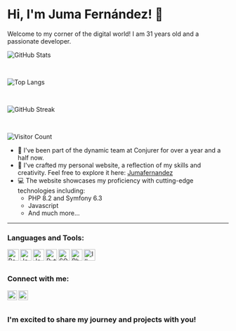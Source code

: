 # Hi, I'm Juma Fernández! 👋

Welcome to my corner of the digital world! I am 31 years old and a passionate developer.

![GitHub Stats](https://github-readme-stats.vercel.app/api?username=jumiita&show_icons=true&theme=radical&count_private=true&include_all_commits=true)

<br/>

![Top Langs](https://github-readme-stats.vercel.app/api/top-langs/?username=jumiita&layout=compact&theme=radical&count_private=true)

<br/>

![GitHub Streak](https://github-readme-streak-stats.herokuapp.com/?user=jumiita&theme=radical)

<br/>

![Visitor Count](https://komarev.com/ghpvc/?username=jumiita&color=radical)

- 🌟 I've been part of the dynamic team at Conjurer for over a year and a half now.
- 🚀 I've crafted my personal website, a reflection of my skills and creativity. Feel free to explore it here: [Jumafernandez](https://jumafernandez.com)
- 💻 The website showcases my proficiency with cutting-edge technologies including:
  - PHP 8.2 and Symfony 6.3
  - Javascript
  - And much more...

---

### Languages and Tools:

<img align="left" alt="React" width="26px" src="https://cdn.freebiesupply.com/logos/large/2x/react-1-logo-png-transparent.png" />
<img align="left" alt="Javascript" width="26px" src="https://upload.wikimedia.org/wikipedia/commons/thumb/6/6a/JavaScript-logo.png/768px-JavaScript-logo.png" />
<img align="left" alt="Java" width="26px" src="https://cdn-icons-png.flaticon.com/512/226/226777.png"/>
<img align="left" alt="Python" width="26px" src="https://upload.wikimedia.org/wikipedia/commons/thumb/c/c3/Python-logo-notext.svg/1869px-Python-logo-notext.svg.png"/>
<img align="left" alt="SQL" width="26px" src="https://lineadecodigo.com/wp-content/uploads/2014/04/sql-e1633736325758.png"/>
<img align="left" alt="Photoshop" width="26px" src="https://logodownload.org/wp-content/uploads/2019/10/adobe-photoshop-logo-1.png" />
<img align="left" alt="Illustrator" width="26px" src="https://www.pngmart.com/files/21/AI-PNG-Image.png" />

<br/>
<br/>

### Connect with me:

[<img align="left" alt="LinkedIn" width="22px" src="https://cdn-icons-png.flaticon.com/512/174/174857.png" />][linkedin]
[<img align="left" alt="Instagram" width="22px" src="https://cdn-icons-png.flaticon.com/512/174/174855.png" />][instagram]

<br/>
<br/>

[linkedin]: https://www.linkedin.com/in/juan-manuel-fern%C3%A1ndez-fuster-a72bba191/
[instagram]: https://www.instagram.com/juma_fernandez_oficial/

### I'm excited to share my journey and projects with you!
